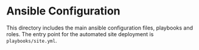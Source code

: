 # Ansible Configuration

This directory includes the main ansible configuration files, playbooks and roles.
The entry point for the automated site deployment is `playbooks/site.yml`.
